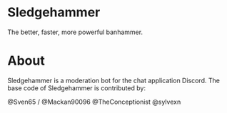 # Sledgehammer
The better, faster, more powerful banhammer.

# About
Sledgehammer is a moderation bot for the chat application Discord.
The base code of Sledgehammer is contributed by:

@Sven65 / @Mackan90096
@TheConceptionist
@sylvexn
